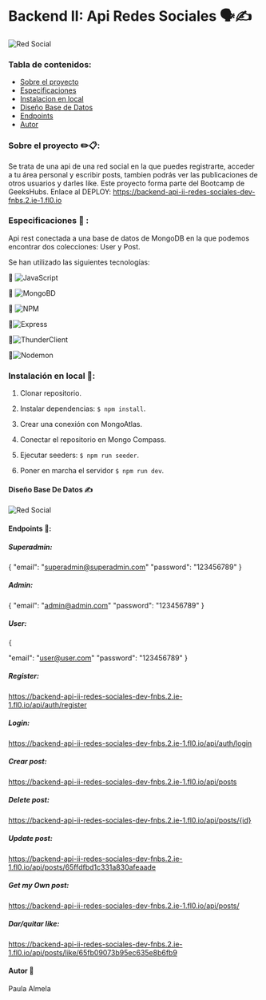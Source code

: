 # Backend II: Api Redes Sociales 🗣️✍️

<image src="./img/chicamovil.jpg" alt="Red Social">

### Tabla de contenidos:

- [Sobre el proyecto](#sobre-el-proyecto-✏️📋)
- [Especificaciones](#especificaciones-📏)
- [Instalacion en local](#instalación-en-local-💾)
- [Diseño Base de Datos](#diseño-base-de-datos-✍️)
- [Endpoints](#endpoints-🚩)
- [Autor](#autor-🌱)

### Sobre el proyecto ✏️📋:
Se trata de una api de una red social en la que puedes registrarte, acceder a tu área personal y escribir posts, tambien podrás ver las publicaciones de otros usuarios y darles like. Este proyecto forma parte del Bootcamp de GeeksHubs.
Enlace al DEPLOY: https://backend-api-ii-redes-sociales-dev-fnbs.2.ie-1.fl0.io

### Especificaciones 📏 :
Api rest conectada a una base de datos de MongoDB en la que podemos encontrar dos colecciones: User y Post.

Se han utilizado las siguientes tecnologías:

📌 ![JavaScript](https://img.shields.io/badge/JavaScript-323330?style=for-the-badge&logo=javascript&logoColor=F7DF1E)

📌 ![MongoBD](https://img.shields.io/badge/MongoDB-4EA94B?style=for-the-badge&logo=mongodb&logoColor=white)

📌 ![NPM](https://img.shields.io/badge/NPM-%23CB3837.svg?style=for-the-badge&logo=npm&logoColor=white)


📌![Express](https://img.shields.io/badge/express.js-%23404d59.svg?style=for-the-badge&logo=express&logoColor=%2361DAFB)

📌![ThunderClient](https://img.shields.io/badge/Thunder_Client-%237A1FA2?style=for-the-badge)

📌![Nodemon](https://img.shields.io/badge/NODEMON-%23323330.svg?style=for-the-badge&logo=nodemon&logoColor=%BBDEAD)


### Instalación en local 💾:

1. Clonar repositorio.

2. Instalar dependencias: `$ npm install`.
3. Crear una conexión con MongoAtlas.
4. Conectar el repositorio en Mongo Compass.
5. Ejecutar seeders: `$ npm run seeder`.

6. Poner en marcha el servidor `$ npm run dev`.

#### Diseño Base De Datos ✍️
<image src="./img/IMG_1363.jpg" alt="Red Social">

 #### Endpoints 🚩:

 ##### Superadmin:
 {
   "email": "superadmin@superadmin.com"
   "password": "123456789"
   }

##### Admin:
{
   "email": "admin@admin.com"
   "password": "123456789"
   }

##### User:
    {
   "email": "user@user.com"
   "password": "123456789"
   }


##### Register:

https://backend-api-ii-redes-sociales-dev-fnbs.2.ie-1.fl0.io/api/auth/register

 ##### Login:

 https://backend-api-ii-redes-sociales-dev-fnbs.2.ie-1.fl0.io/api/auth/login 

##### Crear post:

https://backend-api-ii-redes-sociales-dev-fnbs.2.ie-1.fl0.io/api/posts

##### Delete post:

https://backend-api-ii-redes-sociales-dev-fnbs.2.ie-1.fl0.io/api/posts/{id}

##### Update post:
https://backend-api-ii-redes-sociales-dev-fnbs.2.ie-1.fl0.io/api/posts/65ffdfbd1c331a830afeaade

##### Get my Own post:
https://backend-api-ii-redes-sociales-dev-fnbs.2.ie-1.fl0.io/api/posts/

##### Dar/quitar like:

https://backend-api-ii-redes-sociales-dev-fnbs.2.ie-1.fl0.io/api/posts/like/65fb09073b95ec635e8b6fb9



 #### Autor 🌱

 Paula Almela






     


